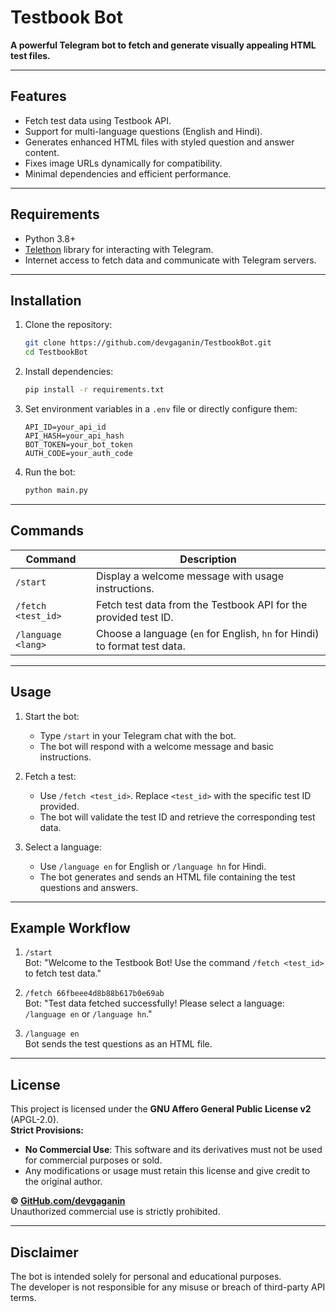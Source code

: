 # Testbook Bot  
**A powerful Telegram bot to fetch and generate visually appealing HTML test files.**

---

## Features  
- Fetch test data using Testbook API.
- Support for multi-language questions (English and Hindi).
- Generates enhanced HTML files with styled question and answer content.
- Fixes image URLs dynamically for compatibility.
- Minimal dependencies and efficient performance.

---

## Requirements  
- Python 3.8+
- [Telethon](https://github.com/LonamiWebs/Telethon) library for interacting with Telegram.
- Internet access to fetch data and communicate with Telegram servers.

---

## Installation  

1. Clone the repository:
   ```bash
   git clone https://github.com/devgaganin/TestbookBot.git
   cd TestbookBot
   ```

2. Install dependencies:
   ```bash
   pip install -r requirements.txt
   ```

3. Set environment variables in a `.env` file or directly configure them:
   ```
   API_ID=your_api_id
   API_HASH=your_api_hash
   BOT_TOKEN=your_bot_token
   AUTH_CODE=your_auth_code
   ```

4. Run the bot:
   ```bash
   python main.py
   ```

---

## Commands  

| Command               | Description                                                                 |
|-----------------------|-----------------------------------------------------------------------------|
| `/start`              | Display a welcome message with usage instructions.                        |
| `/fetch <test_id>`    | Fetch test data from the Testbook API for the provided test ID.            |
| `/language <lang>`    | Choose a language (`en` for English, `hn` for Hindi) to format test data. |

---

## Usage  

1. Start the bot:
   - Type `/start` in your Telegram chat with the bot.
   - The bot will respond with a welcome message and basic instructions.

2. Fetch a test:
   - Use `/fetch <test_id>`. Replace `<test_id>` with the specific test ID provided.
   - The bot will validate the test ID and retrieve the corresponding test data.

3. Select a language:
   - Use `/language en` for English or `/language hn` for Hindi.
   - The bot generates and sends an HTML file containing the test questions and answers.

---

## Example Workflow  
1. `/start`  
   Bot: "Welcome to the Testbook Bot! Use the command `/fetch <test_id>` to fetch test data."  

2. `/fetch 66fbeee4d8b88b617b0e69ab`  
   Bot: "Test data fetched successfully! Please select a language: `/language en` or `/language hn`."  

3. `/language en`  
   Bot sends the test questions as an HTML file.

---

## License  
This project is licensed under the **GNU Affero General Public License v2** (APGL-2.0).  
**Strict Provisions:**
- **No Commercial Use**: This software and its derivatives must not be used for commercial purposes or sold.
- Any modifications or usage must retain this license and give credit to the original author.

**© [GitHub.com/devgaganin](https://github.com/devgaganin)**  
Unauthorized commercial use is strictly prohibited.

---

## Disclaimer  
The bot is intended solely for personal and educational purposes.  
The developer is not responsible for any misuse or breach of third-party API terms.  
